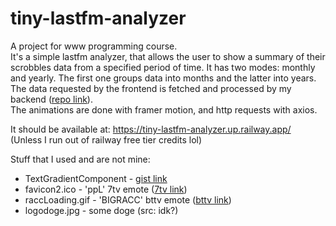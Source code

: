 # tiny-lastfm-analyzer  
A project for www programming course.  
It's a simple lastfm analyzer, that allows the user to show a summary of their scrobbles data from a specified period of time. It has two modes: monthly and yearly. The first one groups data into months and the latter into years.  
The data requested by the frontend is fetched and processed by my backend ([repo link](https://github.com/grips8/tiny-lastfm-analyzer-backend)).  
The animations are done with framer motion, and http requests with axios.  

It should be available at: https://tiny-lastfm-analyzer.up.railway.app/  
(Unless I run out of railway free tier credits lol)  

Stuff that I used and are not mine:  
* TextGradientComponent - [gist link](https://gist.github.com/osintalex/31da3f694d60592c5824e2438ccb5684#file-huerotate-js)  
* favicon2.ico - 'ppL' 7tv emote ([7tv link](https://7tv.app/emotes/63065b70be8c19d70f9d6633))  
* raccLoading.gif - 'BIGRACC' bttv emote ([bttv link](https://betterttv.com/emotes/5c40cd02f13c030e98f71bb0))  
* logodoge.jpg - some doge (src: idk?)  

